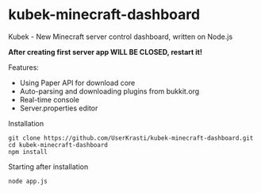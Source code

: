 # kubek-minecraft-dashboard
Kubek - New Minecraft server control dashboard, written on Node.js

**After creating first server app WILL BE CLOSED, restart it!**

Features:
- Using Paper API for download core
- Auto-parsing and downloading plugins from bukkit.org
- Real-time console
- Server.properties editor

Installation
```
git clone https://github.com/UserKrasti/kubek-minecraft-dashboard.git
cd kubek-minecraft-dashboard
npm install
```

Starting after installation
```
node app.js
```
